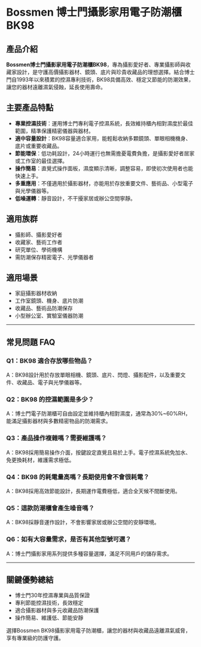 # Bossmen 博士門攝影家用電子防潮櫃 BK98

## 產品介紹

**Bossmen博士門攝影家用電子防潮櫃BK98**，專為攝影愛好者、專業攝影師與收藏家設計，是守護高價攝影器材、鏡頭、底片與珍貴收藏品的理想選擇。結合博士門自1993年以來積累的控濕專利技術，BK98具備高效、穩定又節能的防潮效果，讓您的器材遠離濕氣侵蝕，延長使用壽命。

## 主要產品特點

- **專業控濕技術**：運用博士門專利電子控濕系統，長效維持櫃內相對濕度於最佳範圍，精準保護精密儀器與器材。
- **適中容量設計**：BK98容量適合家用，能輕鬆收納多顆鏡頭、單眼相機機身、底片或重要收藏品。
- **節能環保**：低功耗設計，24小時運行也無需擔憂電費負擔，是攝影愛好者居家或工作室的最佳選擇。
- **操作簡易**：直覺式操作面板，濕度顯示清晰，調整容易，即使初次使用者也能快速上手。
- **多重應用**：不僅適用於攝影器材，亦能用於存放重要文件、藝術品、小型電子與光學儀器等。
- **低噪運轉**：靜音設計，不干擾家居或辦公空間寧靜。

## 適用族群

- 攝影師、攝影愛好者
- 收藏家、藝術工作者
- 研究單位、學術機構
- 需防潮保存精密電子、光學儀器者

## 適用場景

- 家庭攝影器材收納
- 工作室鏡頭、機身、底片防潮
- 收藏品、藝術品防潮保存
- 小型辦公室、實驗室儀器防潮

---

## 常見問題 FAQ

### Q1：BK98 適合存放哪些物品？
A：BK98設計用於存放單眼相機、鏡頭、底片、閃燈、攝影配件，以及重要文件、收藏品、電子與光學儀器等。

### Q2：BK98 的控濕範圍是多少？
A：博士門電子防潮櫃可自由設定並維持櫃內相對濕度，通常為30%~60%RH，能滿足攝影器材與多數精密物品的防潮需求。

### Q3：產品操作複雜嗎？需要維護嗎？
A：BK98採用簡易操作介面，按鍵設定直覺且易於上手。電子控濕系統免加水、免更換耗材，維護需求極低。

### Q4：BK98 的耗電量高嗎？長期使用會不會很耗電？
A：BK98採用高效節能設計，長期運作電費極低，適合全天候不間斷使用。

### Q5：這款防潮櫃會產生噪音嗎？
A：BK98採靜音運作設計，不會影響家居或辦公空間的安靜環境。

### Q6：如有大容量需求，是否有其他型號可選？
A：博士門攝影家用系列提供多種容量選擇，滿足不同用戶的儲存需求。

---

## 關鍵優勢總結

- 博士門30年控濕專業與品質保證
- 專利節能控濕技術，長效穩定
- 適合攝影器材與多元收藏品防潮保護
- 操作簡易、維護低、節能安靜

選擇Bossmen BK98攝影家用電子防潮櫃，讓您的器材與收藏品遠離濕氣威脅，享有專業級的防護守護。